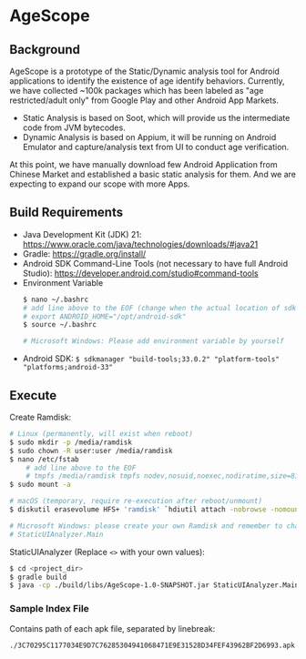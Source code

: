# AgeScope

## Background

AgeScope is a prototype of the Static/Dynamic analysis tool for Android applications to identify the existence of age
identify behaviors. Currently, we have collected ~100k packages which has been labeled as "age restricted/adult only"
from Google Play and other Android App Markets.

- Static Analysis is based on Soot, which will provide us the intermediate code from JVM bytecodes.
- Dynamic Analysis is based on Appium, it will be running on Android Emulator and capture/analysis text from UI to
  conduct age verification.

At this point, we have manually download few Android Application from Chinese Market and established a basic static
analysis for them. And we are expecting to expand our scope with more Apps.

## Build Requirements

- Java Development Kit (JDK) 21: https://www.oracle.com/java/technologies/downloads/#java21
- Gradle: https://gradle.org/install/
- Android SDK Command-Line Tools (not necessary to have full Android
  Studio): https://developer.android.com/studio#command-tools
- Environment Variable
  ```bash
  $ nano ~/.bashrc
  # add line above to the EOF (change when the actual location of sdk is different)
  # export ANDROID_HOME="/opt/android-sdk"
  $ source ~/.bashrc
  
  # Microsoft Windows: Please add environment variable by yourself
  ```
- Android SDK: `$ sdkmanager "build-tools;33.0.2" "platform-tools" "platforms;android-33"`

## Execute

Create Ramdisk:

```bash
# Linux (permanently, will exist when reboot)
$ sudo mkdir -p /media/ramdisk
$ sudo chown -R user:user /media/ramdisk
$ nano /etc/fstab
    # add line above to the EOF
    # tmpfs /media/ramdisk tmpfs nodev,nosuid,noexec,nodiratime,size=8192M 0 0
$ sudo mount -a

# macOS (temporary, require re-execution after reboot/unmount)
$ diskutil erasevolume HFS+ 'ramdisk' `hdiutil attach -nobrowse -nomount ram://16777216`

# Microsoft Windows: please create your own Ramdisk and remember to change **ramdiskLocation** variable in 
# StaticUIAnalyzer.Main
```

StaticUIAnalyzer (Replace `<>` with your own values):

```bash
$ cd <project_dir>
$ gradle build
$ java -cp ./build/libs/AgeScope-1.0-SNAPSHOT.jar StaticUIAnalyzer.Main -i <index_file> -o <result_dir> -p ${ANDROID_HOME}/platforms/
```

### Sample Index File

Contains path of each apk file, separated by linebreak:

```
./3C70295C1177034E9D7C76285304941068471E9E31528D34FEF43962BF2D6993.apk
```